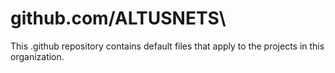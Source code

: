# github.com/ALTUSNETS\

This .github repository contains default files that apply to the projects in this organization. 
